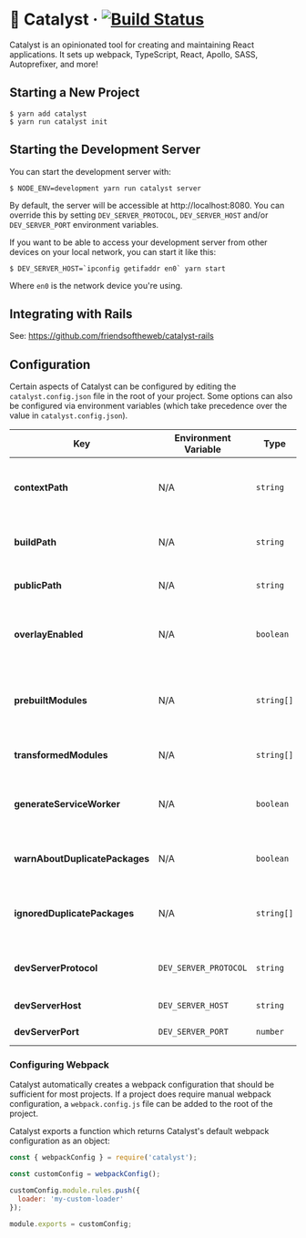 # 🧪 Catalyst &middot; [![Build Status](https://travis-ci.org/friendsoftheweb/catalyst.svg?branch=master)](https://travis-ci.org/friendsoftheweb/catalyst)

Catalyst is an opinionated tool for creating and maintaining React applications. It sets up webpack, TypeScript, React, Apollo, SASS, Autoprefixer, and more!

## Starting a New Project

```
$ yarn add catalyst
$ yarn run catalyst init
```

## Starting the Development Server

You can start the development server with:

```
$ NODE_ENV=development yarn run catalyst server
```

By default, the server will be accessible at http://localhost:8080. You can override this by setting
`DEV_SERVER_PROTOCOL`, `DEV_SERVER_HOST` and/or `DEV_SERVER_PORT` environment variables.

If you want to be able to access your development server from other devices on your local network,
you can start it like this:

```
$ DEV_SERVER_HOST=`ipconfig getifaddr en0` yarn start
```

Where `en0` is the network device you're using.

## Integrating with Rails

See: https://github.com/friendsoftheweb/catalyst-rails

## Configuration

Certain aspects of Catalyst can be configured by editing the `catalyst.config.json` file in the root of your project. Some options can also be configured via environment variables (which take precedence over the value in `catalyst.config.json`).

| Key                            | Environment Variable  | Type       | Description                                                                                                                                                                                |
| ------------------------------ | --------------------- | ---------- | ------------------------------------------------------------------------------------------------------------------------------------------------------------------------------------------ |
| **contextPath**                | N/A                   | `string`   | The path (relative to the root of your project) that webpack should treat as the [context](https://webpack.js.org/configuration/entry-context/#context) when requiring modules and assets. |
| **buildPath**                  | N/A                   | `string`   | The path (relative to the root of your project) where _test_ and _production_ builds will be output.                                                                                       |
| **publicPath**                 | N/A                   | `string`   | The the base URI used when generating paths for `<script />` and `<link />` tags.                                                                                                          |
| **overlayEnabled**             | N/A                   | `boolean`  | Display a custom overlay that shows build status, build errors, and runtime errors. This only applies to the _development_ environment.                                                    |
| **prebuiltModules**            | N/A                   | `string[]` | A list of modules which should be pre-built in the _development_ environment. This decreases the time spent on re-building entries by skipping the listed modules.                         |
| **transformedModules**         | N/A                   | `string[]` | A list of modules which should be [transformed and polyfilled via Babel](https://babeljs.io/docs/en/babel-preset-env).                                                                     |
| **generateServiceWorker**      | N/A                   | `boolean`  | Generate a separate file which will be registered as a [SeviceWorker](https://developer.mozilla.org/en-US/docs/Web/API/ServiceWorker) and preload JavaScript, CSS, and other assets.       |
| **warnAboutDuplicatePackages** | N/A                   | `boolean`  | Log warnings if mulitple versions of the same package are required in the webpack dependency tree.                                                                                         |
| **ignoredDuplicatePackages**   | N/A                   | `string[]` | A list of modules to ignore when checking for duplicates. This has no effect if **warnAboutDuplicatePackages** is `false`.                                                                 |
| **devServerProtocol**          | `DEV_SERVER_PROTOCOL` | `string`   | The protocol (e.g. `"http"` or `"https"`) used for accessing the development server. Defaults to `"http"`.                                                                                 |
| **devServerHost**              | `DEV_SERVER_HOST`     | `string`   | The host for the development server. Defaults to `"localhost"`.                                                                                                                            |
| **devServerPort**              | `DEV_SERVER_PORT`     | `number`   | The port for the development server. Defaults to `8080`.                                                                                                                                   |

### Configuring Webpack

Catalyst automatically creates a webpack configuration that should
be sufficient for most projects. If a project does require manual webpack configuration, a `webpack.config.js` file can be added to the root of the project.

Catalyst exports a function which returns Catalyst's default webpack configuration as an object:

```javascript
const { webpackConfig } = require('catalyst');

const customConfig = webpackConfig();

customConfig.module.rules.push({
  loader: 'my-custom-loader'
});

module.exports = customConfig;
```
